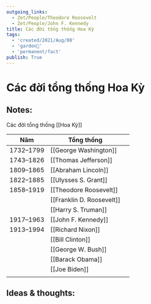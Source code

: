 ```yaml
---
outgoing_links:
  - Zet/People/Theodore Roosevelt
  - Zet/People/John F. Kennedy
title: Các đời tổng thống Hoa Kỳ
tags:
  - 'created/2021/Aug/08'
  - 'garden🏡'
  - 'permanent/fact'
publish: True
---
```

# Các đời tổng thống Hoa Kỳ

## Notes:

Các đời tổng thống [[Hoa Kỳ]]

| Năm       | Tổng thống                |     |
| --------- | ------------------------- | --- |
| 1732–1799 | [[George Washington]]     |     |
| 1743–1826 | [[Thomas Jefferson]]      |     |
| 1809–1865 | [[Abraham Lincoln]]       |     |
| 1822–1885 | [[Ulysses S. Grant]]      |     |
| 1858–1919 | [[Theodore Roosevelt]]    |     |
|           | [[Franklin D. Roosevelt]] |     |
|           | [[Harry S. Truman]]       |     |
| 1917–1963 | [[John F. Kennedy]]       |     |
| 1913–1994 | [[Richard Nixon]]         |     |
|           | [[Bill Clinton]]          |     |
|           | [[George W. Bush]]        |     |
|           | [[Barack Obama]]          |     |
|           | [[Joe Biden]]             |     |
|           |                           |     |

## Ideas & thoughts:
